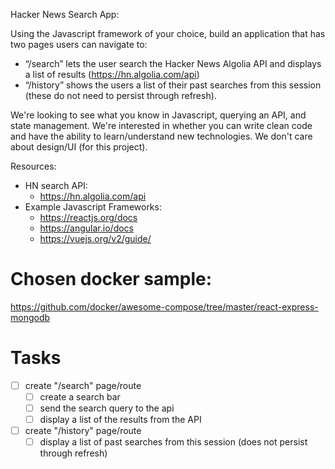 
Hacker News Search App:

Using the Javascript framework of your choice, build an application that has two pages users can navigate to:

- “/search” lets the user search the Hacker News Algolia API and displays a list of results (https://hn.algolia.com/api)
- “/history” shows the users a list of their past searches from this session (these do not need to persist through refresh).

We're looking to see what you know in Javascript, querying an API, and state management. We're interested in whether you can write clean code and have the ability to learn/understand new technologies. We don't care about design/UI (for this project).

Resources:

- HN search API:
    - https://hn.algolia.com/api
- Example Javascript Frameworks:
    - https://reactjs.org/docs
    - https://angular.io/docs
    - https://vuejs.org/v2/guide/

# Chosen docker sample:
https://github.com/docker/awesome-compose/tree/master/react-express-mongodb

# Tasks
- [ ] create "/search" page/route
  - [ ] create a search bar
  - [ ] send the search query to the api
  - [ ] display a list of the results from the API
- [ ] create "/history" page/route
  - [ ] display a list of past searches from this session (does not persist through refresh)